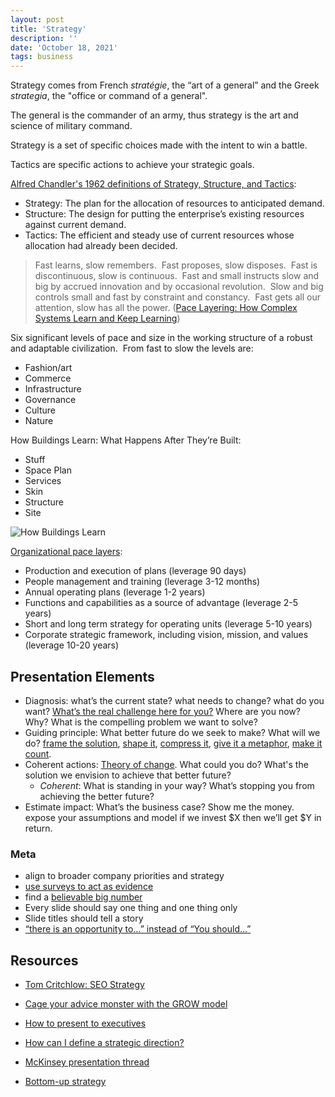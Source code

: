 ```yaml
---
layout: post
title: 'Strategy'
description: ''
date: 'October 18, 2021'
tags: business
---
```


Strategy comes from French _stratégie_, the “art of a general” and the Greek _strategia_, the "office or command of a general".

The general is the commander of an army, thus strategy is the art and science of military command.

Strategy is a set of specific choices made with the intent to win a battle.

Tactics are specific actions to achieve your strategic goals.

[Alfred Chandler's 1962 definitions of Strategy, Structure, and Tactics](https://www.amazon.com/Strategy-Structure-Chapters-Industrial-Enterprise/dp/158798198X):
- Strategy: The plan for the allocation of resources to anticipated demand.
- Structure: The design for putting the enterprise’s existing resources against current demand.
- Tactics: The efficient and steady use of current resources whose allocation had already been decided.

> Fast learns, slow remembers.  Fast proposes, slow disposes.  Fast is discontinuous, slow is continuous.  Fast and small instructs slow and big by accrued innovation and by occasional revolution.  Slow and big controls small and fast by constraint and constancy.  Fast gets all our attention, slow has all the power. ([Pace Layering: How Complex Systems Learn and Keep Learning](https://jods.mitpress.mit.edu/pub/issue3-brand/release/2))

Six significant levels of pace and size in the working structure of a robust and adaptable civilization.  From fast to slow the levels are:
- Fashion/art
- Commerce
- Infrastructure
- Governance
- Culture
- Nature 

How Buildings Learn: What Happens After They’re Built:
- Stuff
- Space Plan
- Services
- Skin
- Structure
- Site

![How Buildings Learn](https://resize-v3.pubpub.org/eyJidWNrZXQiOiJhc3NldHMucHVicHViLm9yZyIsImtleSI6Im52YjdjYzdsLzAxNTEzNzgyMDEwNzQ3LnBuZyIsImVkaXRzIjp7InJlc2l6ZSI6eyJ3aWR0aCI6ODAwLCJmaXQiOiJpbnNpZGUiLCJ3aXRob3V0RW5sYXJnZW1lbnQiOnRydWV9fX0=)

[Organizational pace layers](https://www.cpj.fyi/pace-layers-for-organization/):
- Production and execution of plans (leverage 90 days)
- People management and training (leverage 3-12 months)
- Annual operating plans (leverage 1-2 years)
- Functions and capabilities as a source of advantage (leverage 2-5 years)
- Short and long term strategy for operating units (leverage 5-10 years)
- Corporate strategic framework, including vision, mission, and values (leverage 10-20 years)

## Presentation Elements

- Diagnosis: what’s the current state? what needs to change? what do you want? [What’s the real challenge here for you?](https://lukasmurdock.com/useful-questions/) Where are you now? Why? What is the compelling problem we want to solve?
- Guiding principle: What better future do we seek to make? What will we do? [frame the solution](https://commoncog.com/obviously-awesome/), [shape it](https://basecamp.com/shapeup/1.1-chapter-02), [compress it](https://www.eugenewei.com/blog/2017/5/11/jpeg-your-ideas), [give it a metaphor](https://interactionmagic.com/Metaphors-mold-minds), [make it count](https://lukasmurdock.com/make-it-count/).
- Coherent actions: [Theory of change](http://www.aaronsw.com/weblog/theoryofchange). What could you do? What's the solution we envision to achieve that better future?
    - _Coherent_: What is standing in your way? What’s stopping you from achieving the better future?
- Estimate impact: What’s the business case? Show me the money. expose your assumptions and model if we invest $X then we’ll get $Y in return.

### Meta

- align to broader company priorities and strategy
- [use surveys to act as evidence](https://newsletter.seomba.com/p/using-surveys-to-increase-executive)
- find a [believable big number](https://newsletter.seomba.com/p/managing-expectations-by-finding)
- Every slide should say one thing and one thing only
- Slide titles should tell a story
- [“there is an opportunity to…” instead of “You should…”](https://newsletter.seomba.com/p/the-consultants-stance)


## Resources

- [Tom Critchlow: SEO Strategy](https://newsletter.seomba.com/p/how-to-make-an-seo-strategy)

- [Cage your advice monster with the GROW model](https://critter.blog/2022/09/09/cage-your-advice-monster-with-the-grow-model/)

- [How to present to executives](https://lethain.com/present-to-executives/?utm_source=stefanjudis)

- [How can I define a strategic direction?](https://newsletter.buditanrim.co/p/dear-budi-my-team-is-focusing-on)

- [McKinsey presentation thread](https://twitter.com/polak_jasper/status/1550816018158833667?s=20&t=Zue2_m53l4vaiPt6WVyoww)

- [Bottom-up strategy](https://theoverlap.substack.com/p/bottom-up-strategy)
